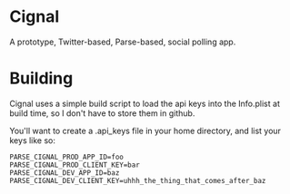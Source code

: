 Cignal
======

A prototype, Twitter-based, Parse-based, social polling app.


Building
========
Cignal uses a simple build script to load the api keys into the Info.plist at build time, so I don't have to store them in github.

You'll want to create a .api_keys file in your home directory, and list your keys like so:

```
PARSE_CIGNAL_PROD_APP_ID=foo
PARSE_CIGNAL_PROD_CLIENT_KEY=bar
PARSE_CIGNAL_DEV_APP_ID=baz
PARSE_CIGNAL_DEV_CLIENT_KEY=uhhh_the_thing_that_comes_after_baz
```